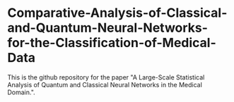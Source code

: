 # Comparative-Analysis-of-Classical-and-Quantum-Neural-Networks-for-the-Classification-of-Medical-Data

This is the github repository for the paper "A Large-Scale Statistical Analysis of Quantum and Classical Neural Networks in the Medical Domain.". 